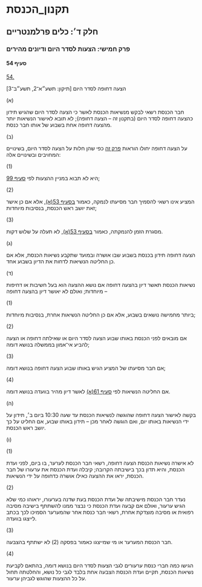 # תקנון_הכנסת

## חלק ד׳: כלים פרלמנטריים

### פרק חמישי: הצעות לסדר היום ודיונים מהירים

#### סעיף 54

[54.](https://he.wikisource.org/wiki/%D7%AA%D7%A7%D7%A0%D7%95%D7%9F_%D7%94%D7%9B%D7%A0%D7%A1%D7%AA#%D7%A1%D7%A2%D7%99%D7%A3_54)

הצעה דחופה לסדר היום [תיקון: תשע״א־2, תשע״ב־3]

(א)

חבר הכנסת רשאי לבקש מנשיאות הכנסת לאשר כי הצעה לסדר היום שהגיש תידון כהצעה דחופה לסדר היום (בתקנון זה – הצעה דחופה); לא תובא לאישור הנשיאות יותר מהצעה דחופה אחת בשבוע של אותו חבר כנסת.

(ב)

על הצעה דחופה יחולו הוראות [פרק זה](https://he.wikisource.org/wiki/%D7%AA%D7%A7%D7%A0%D7%95%D7%9F_%D7%94%D7%9B%D7%A0%D7%A1%D7%AA#%D7%97%D7%9C%D7%A7_%D7%93_%D7%A4%D7%A8%D7%A7_5) כפי שהן חלות על הצעה לסדר היום, בשינויים המחויבים ובשינויים אלה:

(1)

היא לא תבוא במניין ההצעות לפי [סעיף 99](https://he.wikisource.org/wiki/%D7%AA%D7%A7%D7%A0%D7%95%D7%9F_%D7%94%D7%9B%D7%A0%D7%A1%D7%AA#%D7%A1%D7%A2%D7%99%D7%A3_99);

(2)

המציע אינו רשאי להסמיך חבר מסיעתו לנמקה, כאמור [בסעיף 53(א)](https://he.wikisource.org/wiki/%D7%AA%D7%A7%D7%A0%D7%95%D7%9F_%D7%94%D7%9B%D7%A0%D7%A1%D7%AA#%D7%A1%D7%A2%D7%99%D7%A3_53), אלא אם כן אישר זאת יושב ראש הכנסת, בנסיבות מיוחדות;

(3)

מסגרת הזמן להנמקתה, כאמור [בסעיף 53(א)](https://he.wikisource.org/wiki/%D7%AA%D7%A7%D7%A0%D7%95%D7%9F_%D7%94%D7%9B%D7%A0%D7%A1%D7%AA#%D7%A1%D7%A2%D7%99%D7%A3_53), לא תעלה על שלוש דקות.

(ג)

הצעה דחופה תידון בכנסת בשבוע שבו אושרה ובמועד שתקבע נשיאות הכנסת, אלא אם כן החליטה הנשיאות לדחות את הדיון בשבוע אחד.

(ד)

נשיאות הכנסת תאשר דיון בהצעה דחופה אם נושא ההצעה הוא בעל חשיבות או דחיפות מיוחדות; ואולם לא יאושר דיון בהצעה דחופה –

(1)

ביותר מחמישה נושאים בשבוע, אלא אם כן החליטה הנשיאות אחרת, בנסיבות מיוחדות;

(2)

אם מובאים לפני הכנסת באותו שבוע הצעה לסדר היום או שאילתה דחופה או הצעה להביע אי־אמון בממשלה בנושא דומה;

(3)

אם חבר מסיעתו של המציע הגיש באותו שבוע הצעה דחופה בנושא דומה;

(4)

אם החליטה הנשיאות לפי [סעיף 61(א)](https://he.wikisource.org/wiki/%D7%AA%D7%A7%D7%A0%D7%95%D7%9F_%D7%94%D7%9B%D7%A0%D7%A1%D7%AA#%D7%A1%D7%A2%D7%99%D7%A3_61) לאשר דיון מהיר בוועדה בנושא דומה.

(ה)

בקשה לאישור הצעה דחופה שהוגשה לנשיאות הכנסת עד שעה 10:30 ביום ב׳, תידון על ידי הנשיאות באותו יום, ואם הוגשה לאחר מכן – תידון באותו שבוע, אם החליט על כך יושב ראש הכנסת.

(ו)

(1)

לא אישרה נשיאות הכנסת הצעה דחופה, רשאי חבר הכנסת לערער, בו ביום, לפני ועדת הכנסת, והיא תדון בכך בישיבתה הקרובה; קיבלה ועדת הכנסת את ערעורו של חבר הכנסת, יראו את ההצעה כאילו אושרה כדחופה על ידי הנשיאות.

(2)

נעדר חבר הכנסת מישיבתה של ועדת הכנסת בעת שדנה בערעורו, יראוהו כמי שלא הגיש ערעור, ואולם אם קבעה ועדת הכנסת כי נבצר ממנו להשתתף בישיבה מסיבה רפואית או מסיבה מוצדקת אחרת, רשאי חבר כנסת אחר שהמערער הסמיכו לכך בכתב לייצגו בוועדה.

(3)

חבר הכנסת המערער או מי שמייצגו כאמור בפסקה (2) לא ישתתף בהצבעה.

(4)

הגישו כמה חברי כנסת ערעורים לגבי הצעות לסדר היום בנושא דומה, בהתאם לקביעת נשיאות הכנסת, תקיים ועדת הכנסת הצבעה אחת בלבד לגבי כל נושא, והחלטתה תחול על כל ההצעות שהוגש לגביהן ערעור.